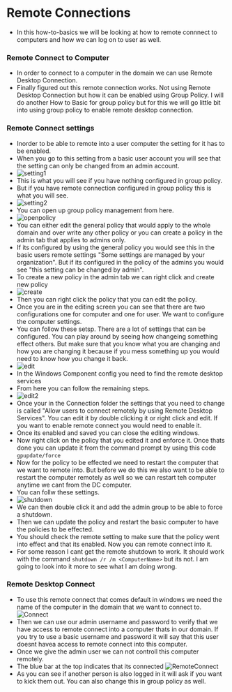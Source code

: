 # Remote Connections
- In this how-to-basics we will be looking at how to remote connnect to computers and how we can log on to user as well.
### Remote Connect to Computer
- In order to connect to a computer in the domain we can use Remote Desktop Connection.
- Finally figured out this remote connection works. Not using Remote Desktop Connection but how it can be enabled using Group Policy. I will do another How to Basic for group policy but for this we will go little bit into using group policy to enable remote desktop connection.
### Remote Connect settings
- Inorder to be able to remote into a user computer the setting for it has to be enabled.
- When you go to this setting from a basic user account you will see that the setting can only be changed from an admin account.
- ![setting1](https://github.com/Abdulmalik420/ADLab/blob/main/ADLabPics/Screenshot%202023-01-30%20102405.png)
- This is what you will see if you have nothing configured in group policy.
- But if you have remote connection configured in group policy this is what you will see.
- ![setting2](https://github.com/Abdulmalik420/ADLab/blob/main/ADLabPics/Screenshot%202023-01-30%20102901.png)
- You can open up group policy management from here.
- ![openpolicy](https://github.com/Abdulmalik420/ADLab/blob/main/ADLabPics/Screenshot%202023-01-30%20103824.png)
- You can either edit the general policy that would apply to the whole domain and over write any other policy or you can create a policy in the admin tab that applies to admins only.
- If its configured by using the general policy you would see this in the basic users remote settings "Some settings are managed by your organization". But if its configured in the policy of the admins you would see "this setting can be changed by admin".
- To create a new policy in the admin tab we can right click and create new policy
- ![create](https://github.com/Abdulmalik420/ADLab/blob/main/ADLabPics/Screenshot%202023-01-30%20104827.png)
- Then you can right click the policy that you can edit the policy.
- Once you are in the editing screen you can see that there are two configurations one for computer and one for user. We want to configure the computer settings.
- You can follow these setsp. There are a lot of settings that can be configured. You can play around by seeing how changeing something effect others. But make sure that you know what you are changing and how you are changing it because if you mess something up you would need to know how you change it back.
- ![edit](https://github.com/Abdulmalik420/ADLab/blob/main/ADLabPics/Screenshot%202023-01-30%20105834.png)
- In the Windows Component config you need to find the remote desktop services
- From here you can follow the remaining steps.
- ![edit2](https://github.com/Abdulmalik420/ADLab/blob/main/ADLabPics/Screenshot%202023-01-30%20105920.png)
- Once your in the Connection folder the settings that you need to change is called "Allow users to connect remotely by using Remote Desktop Services". You can edit it by double clicking it or right click and edit. If you want to enable remote connect you would need to enable it.
- Once its enabled and saved you can close the editing windows.
- Now right click on the policy that you edited it and enforce it. Once thats done you can update it from the command prompt by using this code ```gpupdate/force```
- Now for the policy to be effected we need to restart the computer that we want to remote into. But before we do this we also want to be able to restart the computer remotely as well so we can restart teh computer anytime we cant from the DC computer.
- You can follw these settings.
- ![shutdown](https://github.com/Abdulmalik420/ADLab/blob/main/ADLabPics/Screenshot%202023-01-30%20115114.png)
- We can then double click it and add the admin group to be able to force a shutdown.
- Then we can update the policy and restart the basic computer to have the policies to be effected.
- You should check the remote setting to make sure that the policy went into effect and that its enabled. Now you can remote connect into it.
- For some reason I cant get the remote shutdown to work. It should work with the command ```shutdown /r /m <ComputerName>``` but its not. I am going to look into it more to see what I am doing wrong.
### Remote Desktop Connect
- To use this remote connect that comes default in windows we need the name of the computer in the domain that we want to connect to.
![Connect](https://github.com/Abdulmalik420/ADLab/blob/main/ADLabPics/Screenshot%202023-01-30%20140640.png)
- Then we can use our admin username and password to verify that we have access to remote connect into a computer thats in our domain. If you try to use a basic username and password it will say that this user doesnt havea access to remote connect into this computer.
- Once we give the admin user we can not controll this computer remotely.
- The blue bar at the top indicates that its connected
![RemoteConnect](https://github.com/Abdulmalik420/ADLab/blob/main/ADLabPics/Screenshot%202023-01-30%20140746.png)
- As you can see if another person is also logged in it will ask if you want to kick them out. You can also change this in group policy as well.
